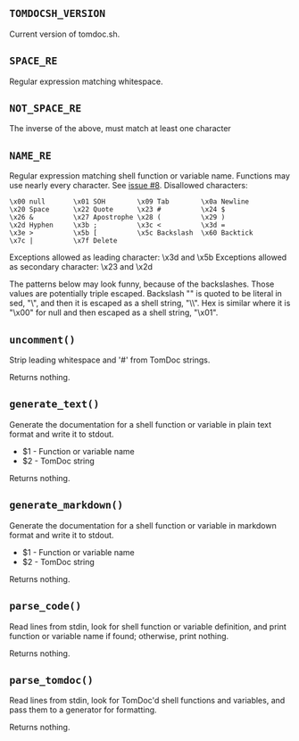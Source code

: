 `TOMDOCSH_VERSION`
------------------

Current version of tomdoc.sh.


`SPACE_RE`
----------

Regular expression matching whitespace.


`NOT_SPACE_RE`
--------------

The inverse of the above, must match at least one character


`NAME_RE`
---------

Regular expression matching shell function or variable name.  Functions may use nearly every character.  See [issue #8].  Disallowed characters:

    \x00 null       \x01 SOH        \x09 Tab        \x0a Newline
    \x20 Space      \x22 Quote      \x23 #          \x24 $
    \x26 &          \x27 Apostrophe \x28 (          \x29 )
    \x2d Hyphen     \x3b ;          \x3c <          \x3d =
    \x3e >          \x5b [          \x5c Backslash  \x60 Backtick
    \x7c |          \x7f Delete

Exceptions allowed as leading character:  \x3d and \x5b Exceptions allowed as secondary character: \x23 and \x2d

The patterns below may look funny, because of the backslashes.  Those values are potentially triple escaped.  Backslash "\" is quoted to be literal in sed, "\\", and then it is escaped as a shell string, "\\\\".  Hex is similar where it is "\x00" for null and then escaped as a shell string, "\\x01".

[issue #8]: https://github.com/tests-always-included/tomdoc.sh/issues/8


`uncomment()`
-------------

Strip leading whitespace and '#' from TomDoc strings.

Returns nothing.


`generate_text()`
-----------------

Generate the documentation for a shell function or variable in plain text format and write it to stdout.

* $1 - Function or variable name
* $2 - TomDoc string

Returns nothing.


`generate_markdown()`
---------------------

Generate the documentation for a shell function or variable in markdown format and write it to stdout.

* $1 - Function or variable name
* $2 - TomDoc string

Returns nothing.


`parse_code()`
--------------

Read lines from stdin, look for shell function or variable definition, and print function or variable name if found; otherwise, print nothing.

Returns nothing.


`parse_tomdoc()`
----------------

Read lines from stdin, look for TomDoc'd shell functions and variables, and pass them to a generator for formatting.

Returns nothing.


